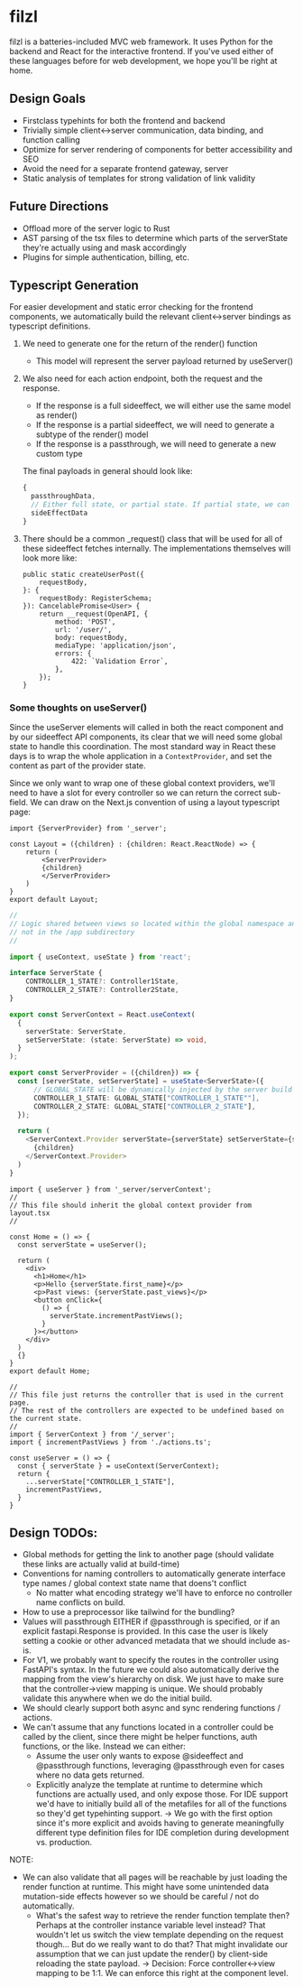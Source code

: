 # filzl

filzl is a batteries-included MVC web framework. It uses Python for the backend and React for the interactive frontend. If you've used either of these languages before for web development, we hope you'll be right at home.

## Design Goals

- Firstclass typehints for both the frontend and backend
- Trivially simple client<->server communication, data binding, and function calling
- Optimize for server rendering of components for better accessibility and SEO
- Avoid the need for a separate frontend gateway, server
- Static analysis of templates for strong validation of link validity

## Future Directions

- Offload more of the server logic to Rust
- AST parsing of the tsx files to determine which parts of the serverState they're actually using and mask accordingly
- Plugins for simple authentication, billing, etc.

## Typescript Generation

For easier development and static error checking for the frontend components, we automatically build the relevant client<->server bindings as typescript definitions.

1. We need to generate one for the return of the render() function
    - This model will represent the server payload returned by useServer()
2. We also need for each action endpoint, both the request and the response.
    - If the response is a full sideeffect, we will either use the same model as render()
    - If the response is a partial sideeffect, we will need to generate a subtype of the render() model
    - If the response is a passthrough, we will need to generate a new custom type

    The final payloads in general should look like:
    ```typescript
    {
      passthroughData,
      // Either full state, or partial state. If partial state, we can define inline.
      sideEffectData
    }
    ```
3. There should be a common _request() class that will be used for all of these sideeffect fetches internally. The implementations themselves will look more like:

    ```tsx
    public static createUserPost({
        requestBody,
    }: {
        requestBody: RegisterSchema;
    }): CancelablePromise<User> {
        return __request(OpenAPI, {
            method: 'POST',
            url: '/user/',
            body: requestBody,
            mediaType: 'application/json',
            errors: {
                422: `Validation Error`,
            },
        });
    }
    ```

### Some thoughts on useServer()

Since the useServer elements will called in both the react component and by our sideeffect API components, its clear that we will need some global state to handle this coordination. The most standard way in React these days is to wrap the whole application in a `ContextProvider`, and set the content as part of the provider state.

Since we only want to wrap one of these global context providers, we'll need to have a slot for every controller so we can return the correct sub-field. We can draw on the Next.js convention of using a layout typescript page:

```tsx /views/app/layout.tsx
import {ServerProvider} from '_server';

const Layout = ({children} : {children: React.ReactNode) => {
    return (
        <ServerProvider>
        {children}
        </ServerProvider>
    )
}
export default Layout;
```

```ts /views/_server/serverContext.ts
//
// Logic shared between views so located within the global namespace and
// not in the /app subdirectory
//

import { useContext, useState } from 'react';

interface ServerState {
    CONTROLLER_1_STATE?: Controller1State,
    CONTROLLER_2_STATE?: Controller2State,
}

export const ServerContext = React.useContext(
  {
    serverState: ServerState,
    setServerState: (state: ServerState) => void,
  }
);

export const ServerProvider = ({children}) => {
  const [serverState, setServerState] = useState<ServerState>({
      // GLOBAL_STATE will be dynamically injected by the server build process
      CONTROLLER_1_STATE: GLOBAL_STATE["CONTROLLER_1_STATE""],
      CONTROLLER_2_STATE: GLOBAL_STATE["CONTROLLER_2_STATE"],
  });

  return (
    <ServerContext.Provider serverState={serverState} setServerState={setServerState}>
      {children}
    </ServerContext.Provider>
  )
}
```

```tsx /views/app/home.tsx
import { useServer } from '_server/serverContext';
//
// This file should inherit the global context provider from layout.tsx
//

const Home = () => {
  const serverState = useServer();

  return (
    <div>
      <h1>Home</h1>
      <p>Hello {serverState.first_name}</p>
      <p>Past views: {serverState.past_views}</p>
      <button onClick={
        () => {
          serverState.incrementPastViews();
        }
      }></button>
    </div>
  )
  {}
}
export default Home;
```

```tsx /views/app/_server/useServer.ts
//
// This file just returns the controller that is used in the current page.
// The rest of the controllers are expected to be undefined based on the current state.
//
import { ServerContext } from '/_server';
import { incrementPastViews } from './actions.ts';

const useServer = () => {
  const { serverState } = useContext(ServerContext);
  return {
    ...serverState["CONTROLLER_1_STATE"],
    incrementPastViews,
  }
}
```

## Design TODOs:

- Global methods for getting the link to another page (should validate these links are actually valid at build-time)
- Conventions for naming controllers to automatically generate interface type names / global context state name that doens't conflict
    - No matter what encoding strategy we'll have to enforce no controller name conflicts on build.
- How to use a preprocessor like tailwind for the bundling?
- Values will passthrough EITHER if @passthrough is specified, or if an explicit fastapi.Response is provided. In this case the user is likely setting a cookie or other advanced metadata that we should include as-is.
- For V1, we probably want to specify the routes in the controller using FastAPI's syntax. In the future we could also automatically derive the mapping from the view's hierarchy on disk. We just have to make sure that the controller->view mapping is unique. We should probably validate this anywhere when we do the initial build.
- We should clearly support both async and sync rendering functions / actions.
- We can't assume that any functions located in a controller could be called by the client, since there might be helper functions, auth functions, or the like. Instead we can either:
    - Assume the user only wants to expose @sideeffect and @passthrough functions, leveraging @passthrough even for cases where no data gets returned.
    - Explicitly analyze the template at runtime to determine which functions are actually used, and only expose those. For IDE support we'd have to initially build all of the metafiles for all of the functions so they'd get typehinting support.
    -> We go with the first option since it's more explicit and avoids having to generate meaningfully different type definition files for IDE completion during development vs. production.

NOTE:
- We can also validate that all pages will be reachable by just loading the render function at runtime. This might have some unintended data mutation-side effects however so we should be careful / not do automatically.
    - What's the safest way to retrieve the render function template then? Perhaps at the controller instance variable level instead? That wouldn't let us switch the view template depending on the request though... But do we really want to do that? That might invalidate our assumption that we can just update the render() by client-side reloading the state payload.
    -> Decision: Force controller<->view mapping to be 1:1. We can enforce this right at the component level.
